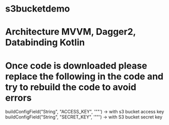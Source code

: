 # s3bucketdemo
# Architecture MVVM, Dagger2, Databinding Kotlin
# Once code is downloaded please replace the following in the code and try to rebuild the code to avoid errors
buildConfigField("String", "ACCESS_KEY", '"<Access Key>"') -> <Access Key> with s3 bucket access key
buildConfigField("String", "SECRET_KEY", '"<Secret Key>"') -> <Secret Key> with S3 bucket secret key
